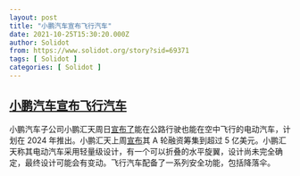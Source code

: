 ```yaml
---
layout: post
title: "小鹏汽车宣布飞行汽车"
date: 2021-10-25T15:30:20.000Z
author: Solidot
from: https://www.solidot.org/story?sid=69371
tags: [ Solidot ]
categories: [ Solidot ]
---
```

<!--1635175820000-->
[小鹏汽车宣布飞行汽车](https://www.solidot.org/story?sid=69371)
------

<div>
小鹏汽车子公司小鹏汇天周日<a href="https://tech.slashdot.org/story/21/10/24/239221/xpeng-unveils-a-flying-car-that-also-drives-on-roads---plus-a-bionic-horse">宣布了</a>能在公路行驶也能在空中飞行的电动汽车，计划在 2024 年推出。小鹏汇天上周<a href="https://www.aeroht.com/article/article?id=100">宣布</a>其 A 轮融资筹集到超过 5 亿美元。小鹏汇天称其电动汽车采用轻量级设计，有一个可以折叠的水平旋翼，设计尚未完全确定，最终设计可能会有变动。飞行汽车配备了一系列安全功能，包括降落伞。
</div>
